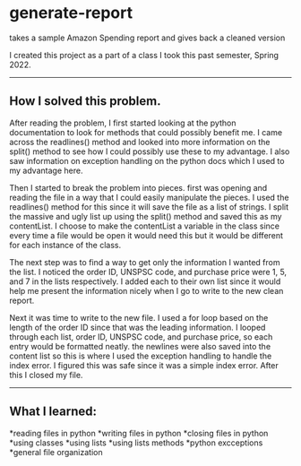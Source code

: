 # generate-report
 takes a sample Amazon Spending report and gives back a cleaned version
 
I created this project as a part of a class I took this past semester, Spring 2022.

---
 How I solved this problem.
 ---

After reading the problem, I first started looking at the python documentation to look for methods that could possibly benefit me. I came across the readlines() method and looked into more information on the split() method to see how I could possibly use these to my advantage. I also saw information on exception handling on the python docs which I used to my advantage here. 

Then I started to break the problem into pieces. first was opening and reading the file in a way that I could easily manipulate the pieces. I used the readlines() method for this since it will save the file as a list of strings. I split the massive and ugly list up using the split() method and saved this as my contentList. I choose to make the contentList a variable in the class since every time a file would be open it would need this but it would be different for each instance of the class. 

The next step was to find a way to get only the information I wanted from the list. I noticed the order ID, UNSPSC code, and purchase price were 1, 5, and 7 in the lists respectively. I added each to their own list since it would help me present the information nicely when I go to write to the new clean report.

Next it was time to write to the new file. I used a for loop based on the length of the order ID since that was the leading information. I looped through each list, order ID, UNSPSC code, and purchase price, so each entry would be formatted neatly. the newlines were also saved into the content list so this is where I used the exception handling to handle the index error. I figured this was safe since it was a simple index error. After this I closed my file.

---
What I learned:
---
*reading files in python
*writing files in python
*closing files in python
*using classes
*using lists
*using lists methods
*python excceptions
*general file organization 
